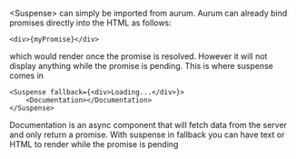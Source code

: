 \<Suspense> can simply be imported from aurum.
Aurum can already bind promises directly into the HTML as follows:

```tsx
<div>{myPromise}</div>
```

which would render once the promise is resolved. However it will not display anything while the promise is pending. This is where suspense comes in

```tsx
<Suspense fallback={<div>Loading...</div>}>
    <Documentation></Documentation>
</Suspense>
```

Documentation is an async component that will fetch data from the server and only return a promise. With suspense in fallback you can have text or HTML to render while the promise is pending
